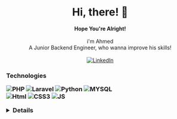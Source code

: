 <h1 align= "center">Hi, there! 👋</h1>
<p align= "center"> <b>Hope You're Alright!</b> <br> <br> 
  i'm Ahmed <br>
  A Junior Backend Engineer, who wanna improve his skills! <br> <br>
  <a href="https://www.linkedin.com/in/ahmed-ghazy-1011010y/" rel="nofollow">
        <img src="https://camo.githubusercontent.com/8fdc1cc04c29ee0548aa86f0c3d3ca9b4e1736b51e60dbf94baf4f8aa37f411a/68747470733a2f2f696d672e736869656c64732e696f2f62616467652f4c696e6b6564496e2d626c75653f7374796c653d666c61742d737175617265266c6f676f3d6c696e6b6564696e" alt="LinkedIn" data-canonical-src="https://img.shields.io/badge/LinkedIn-blue?style=flat-square&amp;logo=linkedin" style="max-width: 100%;">
    </a>
  </p>
  
  
  <h3>
  Technologies   
  <p>
    <div align = "Left" >
<img alt = "PHP" src = "https://img.shields.io/badge/php-%23777BB4.svg?style=for-the-badge&logo=php&logoColor=white" />
<img alt = "Laravel" src = "https://img.shields.io/badge/laravel-%23FF2D20.svg?style=for-the-badge&logo=laravel&logoColor=white" />
<img alt = "Python" src = "https://img.shields.io/badge/python-3670A0?style=for-the-badge&logo=python&logoColor=ffdd54" />
<img alt = "MYSQL" src = "https://img.shields.io/badge/mysql-%2300f.svg?style=for-the-badge&logo=mysql&logoColor=white" /> <br>
<img alt = "Html" src = "https://img.shields.io/badge/html5-%23E34F26.svg?style=for-the-badge&logo=html5&logoColor=white" />
<img alt = "CSS3" src = "https://img.shields.io/badge/css3-%231572B6.svg?style=for-the-badge&logo=css3&logoColor=white" />
<img alt = "JS" src = "https://img.shields.io/badge/javascript-%23323330.svg?style=for-the-badge&logo=javascript&logoColor=%23F7DF1E" />


  </div>
  </p>
  <details>
<img align="Left" src="https://github-readme-stats.vercel.app/api?username=Gha-zy001&show_icons=true&theme=radical" />
<img  width = "40%" src="https://github-readme-stats.vercel.app/api/top-langs/?username=Gha-zy001&layout=compact" />
  </details>







